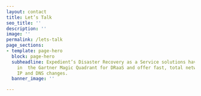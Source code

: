 ```yaml
---
layout: contact
title: Let’s Talk
seo_title: ''
description: ''
image: ''
permalink: /lets-talk
page_sections:
- template: page-hero
  block: page-hero
  subheadline: Expedient’s Disaster Recovery as a Service solutions have been recognized
    in  the Gartner Magic Quadrant for DRaaS and offer fast, total network failover  without
    IP and DNS changes.
  banner_image: ''

---
```

